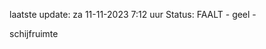 laatste update: 
za 11-11-2023  7:12   uur 
Status: FAALT - geel - 
<div class="service Y">schijfruimte</div>